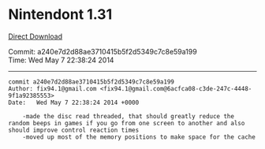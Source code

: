 # Nintendont 1.31
[Direct Download](./Nintendont.zip)

Commit: a240e7d2d88ae3710415b5f2d5349c7c8e59a199  
Time: Wed May 7 22:38:24 2014   

-----

```
commit a240e7d2d88ae3710415b5f2d5349c7c8e59a199
Author: fix94.1@gmail.com <fix94.1@gmail.com@6acfca08-c3de-247c-4448-9f1a92385553>
Date:   Wed May 7 22:38:24 2014 +0000

    -made the disc read threaded, that should greatly reduce the random beeps in games if you go from one screen to another and also should improve control reaction times
    -moved up most of the memory positions to make space for the cache
```
